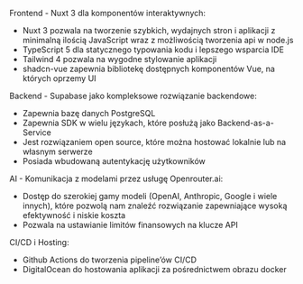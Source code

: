 Frontend - Nuxt 3 dla komponentów interaktywnych:
- Nuxt 3 pozwala na tworzenie szybkich, wydajnych stron i aplikacji z minimalną ilością JavaScript wraz z możliwością tworzenia api w node.js
- TypeScript 5 dla statycznego typowania kodu i lepszego wsparcia IDE
- Tailwind 4 pozwala na wygodne stylowanie aplikacji
- shadcn-vue zapewnia bibliotekę dostępnych komponentów Vue, na których oprzemy UI

Backend - Supabase jako kompleksowe rozwiązanie backendowe:
- Zapewnia bazę danych PostgreSQL
- Zapewnia SDK w wielu językach, które posłużą jako Backend-as-a-Service
- Jest rozwiązaniem open source, które można hostować lokalnie lub na własnym serwerze
- Posiada wbudowaną autentykację użytkowników

AI - Komunikacja z modelami przez usługę Openrouter.ai:
- Dostęp do szerokiej gamy modeli (OpenAI, Anthropic, Google i wiele innych), które pozwolą nam znaleźć rozwiązanie zapewniające wysoką efektywność i niskie koszta
- Pozwala na ustawianie limitów finansowych na klucze API

CI/CD i Hosting:
- Github Actions do tworzenia pipeline’ów CI/CD
- DigitalOcean do hostowania aplikacji za pośrednictwem obrazu docker
